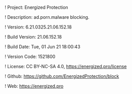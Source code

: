 ! Project: Energized Protection

! Description: ad.porn.malware blocking.

! Version: 6.21.0325.21.06.152.18

! Build Version: 21.06.152.18

! Build Date: Tue, 01 Jun 21 18:00:43

! Version Code: 1521800

! License: CC BY-NC-SA 4.0, https://energized.pro/license

! Github: https://github.com/EnergizedProtection/block

! Web: https://energized.pro
